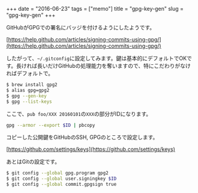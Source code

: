 +++
date = "2016-06-23"
tags =  ["memo"]
title = "gpg-key-gen"
slug = "gpg-key-gen"
+++

GitHubがGPGでの署名にバッジを付けるようにしたようです。

[https://help.github.com/articles/signing-commits-using-gpg/](https://help.github.com/articles/signing-commits-using-gpg/)

したがって、`~/.gitconfig`に設定してみます。鍵は基本的にデフォルトでOKです。長ければ長いだけGitHubの処理能力を奪いますので、特にこだわりがなければデフォルトで。

```bash
$ brew install gpg2
$ alias gpg=gpg2
$ gpg --gen-key
$ gpg --list-keys
```

ここで、`pub foo/XXX 20160101`の`XXX`の部分がIDになります。

```bash
gpg --armor --export $ID | pbcopy
```

コピーした公開鍵をGitHubのSSH, GPGのところで設定します。

[https://github.com/settings/keys](https://github.com/settings/keys)

あとはGitの設定です。

```bash
$ git config --global gpg.program gpg2
$ git config --global user.signingkey $ID
$ git config --global commit.gpgsign true
```
